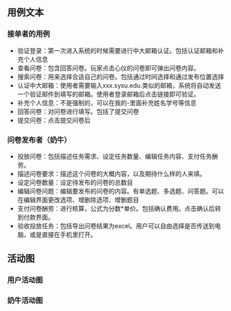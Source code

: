 ## 用例文本

### 接单者的用例
- 验证登录：第一次进入系统的时候需要进行中大邮箱认证。包括认证邮箱和补充个人信息
- 查看问卷：包含回答问卷。玩家点击心仪的问卷即可弹出问卷内容。
- 搜索问卷：用来选择合适自己的问卷。包括通过时间选择和通过发布位置选择
- 认证中大邮箱：使用者需要输入xxx.sysu.edu.类似的邮箱，系统将自动发送一个验证邮件到填写的邮箱。使用者登录邮箱后点击链接即可验证。
- 补充个人信息：不是强制的，可以在我的-里面补充姓名学号等信息
- 回答问卷：对问卷进行填写。包括了提交问卷
- 提交问卷：点击提交问卷后
### 问卷发布者（奶牛）
- 投放问卷：包括描述任务需求、设定任务数量、编辑任务内容、支付任务酬劳。
- 描述问卷要求：描述这个问卷的大概内容，以及期待什么样的人来填。
- 设定问卷数量：设定待发布的问卷的总数目
- 编辑问卷问题：编辑要发布的问卷的内容。有单选题、多选题、问答题。可以在编辑界面更改选项、增删除选项、增删题目
- 支付问卷酬劳：进行核算，公式为分数*单价。包括确认费用。点击确认后转到付款界面。
- 验收投放任务：包括导出问卷结果为excel。用户可以自由选择是否传送到电脑，或是直接在手机里打开。

## 活动图
### 用户活动图
### 奶牛活动图
